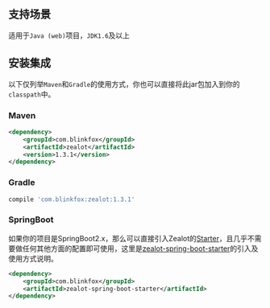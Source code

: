 ## 支持场景

适用于`Java (web)`项目，`JDK1.6`及以上

## 安装集成

以下仅列举`Maven`和`Gradle`的使用方式，你也可以直接将此jar包加入到你的`classpath`中。

### Maven

```xml
<dependency>
    <groupId>com.blinkfox</groupId>
    <artifactId>zealot</artifactId>
    <version>1.3.1</version>
</dependency>
```

### Gradle

```bash
compile 'com.blinkfox:zealot:1.3.1'
```

### SpringBoot

如果你的项目是SpringBoot2.x，那么可以直接引入Zealot的[Starter](https://github.com/blinkfox/zealot-spring-boot-starter)，且几乎不需要做任何其他方面的配置即可使用，这里是[zealot-spring-boot-starter](https://github.com/blinkfox/zealot-spring-boot-starter)的引入及使用方式说明。

```xml
<dependency>
    <groupId>com.blinkfox</groupId>
    <artifactId>zealot-spring-boot-starter</artifactId>
</dependency>
```